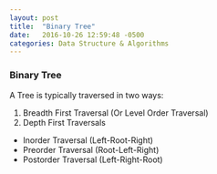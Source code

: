 ```yaml
---
layout: post
title:  "Binary Tree"
date:   2016-10-26 12:59:48 -0500
categories: Data Structure & Algorithms
---
```


### Binary Tree
A Tree is typically traversed in two ways:

1. Breadth First Traversal (Or Level Order Traversal)
2. Depth First Traversals
* Inorder Traversal (Left-Root-Right)
* Preorder Traversal (Root-Left-Right)
* Postorder Traversal (Left-Right-Root)
